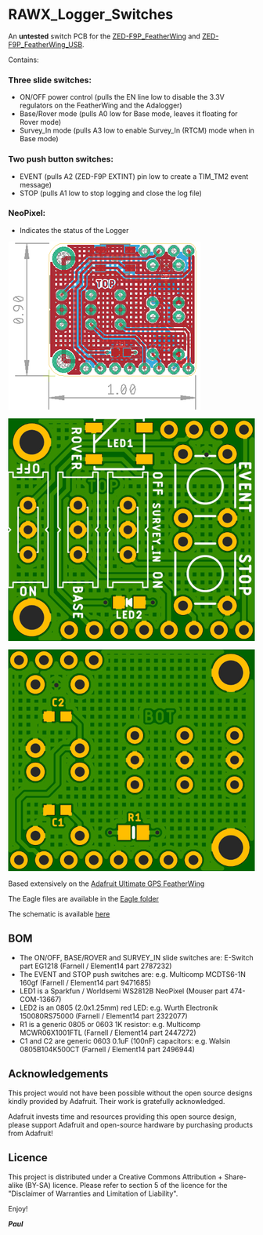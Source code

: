 # RAWX_Logger_Switches

An **untested** switch PCB for the [ZED-F9P_FeatherWing](https://github.com/PaulZC/ZED-F9P_FeatherWing) and
[ZED-F9P_FeatherWing_USB](https://github.com/PaulZC/ZED-F9P_FeatherWing_USB).

Contains:

### Three slide switches:
- ON/OFF power control (pulls the EN line low to disable the 3.3V regulators on the FeatherWing and the Adalogger)
- Base/Rover mode (pulls A0 low for Base mode, leaves it floating for Rover mode)
- Survey_In mode (pulls A3 low to enable Survey_In (RTCM) mode when in Base mode)

### Two push button switches:
- EVENT (pulls A2 (ZED-F9P EXTINT) pin low to create a TIM_TM2 event message)
- STOP (pulls A1 low to stop logging and close the log file)

### NeoPixel:
- Indicates the status of the Logger

![Dimensions](https://github.com/PaulZC/RAWX_Logger_Switches/blob/master/img/Dimensions.PNG)

![Top](https://github.com/PaulZC/RAWX_Logger_Switches/blob/master/img/Top.JPG)

![Bottom](https://github.com/PaulZC/RAWX_Logger_Switches/blob/master/img/Bottom.JPG)

Based extensively on the [Adafruit Ultimate GPS FeatherWing](https://www.adafruit.com/product/3133)

The Eagle files are available in the [Eagle folder](https://github.com/PaulZC/RAWX_Logger_Switches/tree/master/Eagle)

The schematic is available [here](https://github.com/PaulZC/RAWX_Logger_Switches/blob/master/img/Schematic.PNG)

## BOM

- The ON/OFF, BASE/ROVER and SURVEY_IN slide switches are: E-Switch part EG1218 (Farnell / Element14 part 2787232)
- The EVENT and STOP push switches are: e.g. Multicomp MCDTS6-1N 160gf (Farnell / Element14 part 9471685)
- LED1 is a Sparkfun / Worldsemi WS2812B NeoPixel (Mouser part 474-COM-13667)
- LED2 is an 0805 (2.0x1.25mm) red LED: e.g. Wurth Electronik 150080RS75000 (Farnell / Element14 part 2322077)
- R1 is a generic 0805 or 0603 1K resistor: e.g. Multicomp MCWR06X1001FTL (Farnell / Element14 part 2447272)
- C1 and C2 are generic 0603 0.1uF (100nF) capacitors: e.g. Walsin 0805B104K500CT (Farnell / Element14 part 2496944)

## Acknowledgements

This project would not have been possible without the open source designs kindly provided by Adafruit. Their work is gratefully acknowledged.

Adafruit invests time and resources providing this open source design, please support Adafruit and open-source hardware by purchasing products from Adafruit!

## Licence

This project is distributed under a Creative Commons Attribution + Share-alike (BY-SA) licence.
Please refer to section 5 of the licence for the "Disclaimer of Warranties and Limitation of Liability".

Enjoy!

**_Paul_**

